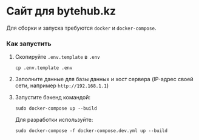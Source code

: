 # Сайт для bytehub.kz

Для сборки и запуска требуются `docker` и `docker-compose`.

### Как запустить

1. Скопируйте `.env.template` в `.env`

   ```shell
   cp .env.template .env
   ```

2. Заполните данные для базы данных и хост сервера (IP-адрес своей сети, например `http://192.168.1.1`)

3. Запустите бэкенд командой:

   ```shell
   sudo docker-compose up --build
   ```

   Для разработки используйте:

   ```shell
   sudo docker-compose -f docker-compose.dev.yml up --build
   ```
